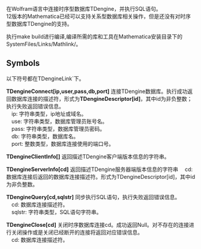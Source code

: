 在Wolfram语言中连接时序型数据库TDengine，并执行SQL语句。  
12版本的Mathematica已经可以支持关系型数据库相关操作，但是还没有对时序型数据库TDengine的支持。 

执行make build进行编译,编译所需的库和工具在Mathematica安装目录下的SystemFiles/Links/Mathlink/。

## Symbols
以下符号都在TDengineLink`下。

**TDengineConnect[ip,user,pass,db,port]**    连接TDengine数据库。执行成功返回数据库连接的描述符，形式为**TDengineDescriptor[id]**，其中id为非负整数；执行失败返回错误信息。\
&emsp;ip: 字符串类型，ip地址或域名。\
&emsp;use: 字符串类型，数据库管理员账号名。\
&emsp;pass: 字符串类型，数据库管理员密码。\
&emsp;db: 字符串类型，数据库名。\
&emsp;port: 整数类型，数据库连接使用的端口号。

**TDengineClientInfo[]**    返回描述TDengine客户端版本信息的字符串。

**TDengineServerInfo[cd]**    返回描述TDengine服务器端版本信息的字符串 
&emsp;cd: 数据库连接后返回的数据库连接描述符。形式为TDengineDescriptor[id]，其中id为非负整数。

**TDengineQuery[cd,sqlstr]**    同步执行SQL语句，执行失败返回错误信息。  
&emsp;cd: 数据库连接描述符。  
&emsp;sqlstr: 字符串类型，SQL语句字符串。 

**TDengineClose[cd]**    关闭时序数据库连接cd。成功返回Null。对不存在的连接进行关闭操作或是关闭已经断开的连接将返回对应错误信息。  
&emsp;cd: 数据库连接描述符。